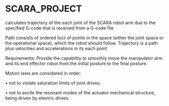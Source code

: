 # SCARA_PROJECT
calculates trajectory of the each joint of the SCARA robot arm due to the specified G-code that is received from a G-code file
<p>
Path consists of ordered locii of points in the space (either the joint space
or the operational space), which the robot should follow.
Trajectory is a path plus velocities and accelerations in its each point

Requirements:
Provide the capability to smoothly move the manipulator arm and its end effector robot from the initial posture to the final posture.
  
Motion laws are considered in order:
<p>
• not to violate saturation limits of joint drives;
  <p>
• not to excite the resonant modes of the actuator mechanical structure, being driven by electric drives.
    <p>
